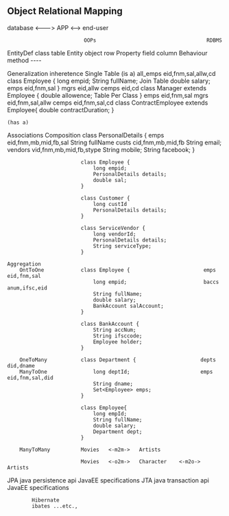 Object Relational Mapping
--------------------------------------------------------------------------------

database <---> APP <-->  end-user

                             OOPs                                    RDBMS

EntityDef                   class                                   table
Entity                      object                                  row
Property                    field                                   column
Behaviour                   method                                  ----

Generalization              inheretence                             Single Table
    (is a)                                                              all_emps eid,fnm,sal,allw,cd
                            class Employee {
                                long empid;
                                String fullName;                    Join Table
                                double salary;                          emps    eid,fnm,sal
                            }                                           mgrs    eid,allw
                                                                        cemps   eid,cd
                            class Manager extends Employee {
                                double allowence;                   Table Per Class
                            }                                            emps   eid,fnm,sal
                                                                         mgrs   eid,fnm,sal,allw
                                                                         cemps  eid,fnm,sal,cd
                            class ContractEmployee extends Employee{
                                double contractDuration;
                            }

    (has a)
Associations
    Composition             class PersonalDetails {             emps        eid,fnm,mb,mid,fb,sal
                                String fullName                 custs       cid,fnm,mb,mid,fb
                                String email;                   vendors     vid,fnm,mb,mid,fb,stype
                                String mobile;
                                String facebook;
                            }

                            class Employee {
                                long empid;
                                PersonalDetails details;    
                                double sal;
                            }

                            class Customer {
                                long custId
                                PersonalDetails details;
                            }

                            class ServiceVendor {
                                long vendorId;
                                PersonalDetails details;
                                String serviceType;
                            }
    
    Aggregation
        OntToOne            class Employee {                        emps    eid,fnm,sal
                                long empid;                         baccs   anum,ifsc,eid
                                String fullName;                    
                                double salary;
                                BankAccount salAccount;                        
                            }

                            class BankAccount {
                                String accNum;
                                String ifsccode;
                                Employee holder;
                            }

        OneToMany           class Department {                     depts    did,dname
        ManyToOne               long deptId;                       emps     eid,fnm,sal,did
                                String dname;
                                Set<Employee> emps;
                            }

                            class Employee{
                                long empId;
                                String fullName;
                                double salary;
                                Department dept;
                            }
        
        ManyToMany          Movies   <-m2m->   Artists

                            Movies   <-o2m->   Character    <-m2o-> Artists

JPA     java persistence api        JavaEE specifications
JTA     java transaction api        JavaEE specifications

            Hibernate
            ibates ...etc.,


    
